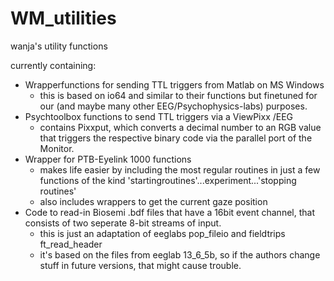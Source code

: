 # WM_utilities
wanja's utility functions

currently containing:
* Wrapperfunctions for sending TTL triggers from Matlab on MS Windows
  * this is based on io64 and similar to their functions but finetuned for
    our (and maybe many other EEG/Psychophysics-labs) purposes.
* Psychtoolbox functions to send TTL triggers via a ViewPixx /EEG
  * contains Pixxput, which converts a decimal number to an RGB value that
    triggers the respective binary code via the parallel port of the Monitor.
* Wrapper for PTB-Eyelink 1000 functions
  * makes life easier by including the most regular routines in just a few
    functions of the kind 'startingroutines'...experiment...'stopping routines'
  * also includes wrappers to get the current gaze position
* Code to read-in Biosemi .bdf files that have a 16bit event channel, that
  consists of two seperate 8-bit streams of input.
  * this is just an adaptation of eeglabs pop_fileio and fieldtrips ft_read_header
  * it's based on the files from eeglab 13_6_5b, so if the authors change stuff in future versions, that might cause trouble.